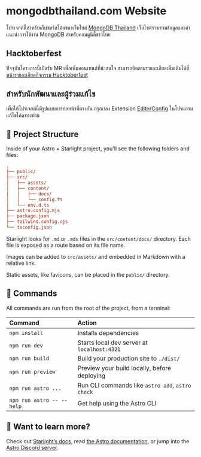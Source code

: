 # mongodbthailand.com Website

โปรเจกต์นี้สำหรับเก็บซอร์สโค้ดของเว็บไซต์ [MongoDB Thailand](https://mongodbthailand.com) เว็บไซต์รวบรวมข้อมูลและคำแนะนำการใช้งาน MongoDB
สำหรับคอมมูนิตี้ชาวไทย

## Hacktoberfest

ปัจจุบันโครงการนี้เปิดรับ MR เพื่อเพิ่มคอนเทนต์ที่น่าสนใจ สามารถติดตามรายละเอียดเพิ่มเติมได้ที่
[หน้ารายละเอียดกิจกรรม Hacktoberfest](https://mongodbthailand.com/hacktoberfest)

## สำหรับนักพัฒนาและผู้ร่วมแก้ไข

เพื่อให้โปรเจกต์นี้มีรูปแบบการย่อหน้าที่ตรงกัน กรุณาลง Extension [EditorConfig](https://marketplace.visualstudio.com/items?itemName=EditorConfig.EditorConfig) ในโปรแกรมแก้ไขโค้ดของท่าน

## 🚀 Project Structure

Inside of your Astro + Starlight project, you'll see the following folders and files:

```ini
.
├── public/
├── src/
│   ├── assets/
│   ├── content/
│   │   ├── docs/
│   │   └── config.ts
│   └── env.d.ts
├── astro.config.mjs
├── package.json
├── tailwind.config.cjs
└── tsconfig.json
```

Starlight looks for `.md` or `.mdx` files in the `src/content/docs/` directory. Each file is exposed as a route based on its file name.

Images can be added to `src/assets/` and embedded in Markdown with a relative link.

Static assets, like favicons, can be placed in the `public/` directory.

## 🧞 Commands

All commands are run from the root of the project, from a terminal:

| Command                   | Action                                           |
| :------------------------ | :----------------------------------------------- |
| `npm install`             | Installs dependencies                            |
| `npm run dev`             | Starts local dev server at `localhost:4321`      |
| `npm run build`           | Build your production site to `./dist/`          |
| `npm run preview`         | Preview your build locally, before deploying     |
| `npm run astro ...`       | Run CLI commands like `astro add`, `astro check` |
| `npm run astro -- --help` | Get help using the Astro CLI                     |

## 👀 Want to learn more?

Check out [Starlight’s docs](https://starlight.astro.build/), read [the Astro documentation](https://docs.astro.build), or jump into the [Astro Discord server](https://astro.build/chat).
